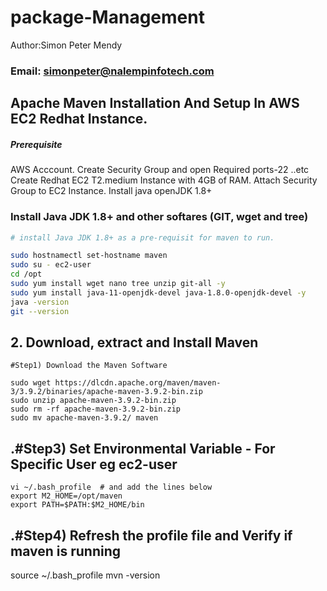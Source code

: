 # package-Management
Author:Simon Peter Mendy
### **Email: simonpeter@nalempinfotech.com**
## Apache Maven Installation And Setup In AWS EC2 Redhat Instance.
##### Prerequisite
AWS Acccount.
Create Security Group and open Required ports-22 ..etc
Create Redhat EC2 T2.medium Instance with 4GB of RAM.
Attach Security Group to EC2 Instance.
Install java openJDK 1.8+
### Install Java JDK 1.8+  and other softares (GIT, wget and tree)
``` sh
# install Java JDK 1.8+ as a pre-requisit for maven to run.

sudo hostnamectl set-hostname maven
sudo su - ec2-user
cd /opt
sudo yum install wget nano tree unzip git-all -y
sudo yum install java-11-openjdk-devel java-1.8.0-openjdk-devel -y
java -version
git --version
```
## 2. Download, extract and Install Maven
```
#Step1) Download the Maven Software

sudo wget https://dlcdn.apache.org/maven/maven-3/3.9.2/binaries/apache-maven-3.9.2-bin.zip
sudo unzip apache-maven-3.9.2-bin.zip
sudo rm -rf apache-maven-3.9.2-bin.zip
sudo mv apache-maven-3.9.2/ maven
```
## .#Step3) Set Environmental Variable  - For Specific User eg ec2-user
```
vi ~/.bash_profile  # and add the lines below
export M2_HOME=/opt/maven
export PATH=$PATH:$M2_HOME/bin
```
## .#Step4) Refresh the profile file and Verify if maven is running
source ~/.bash_profile
mvn -version

